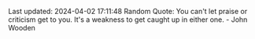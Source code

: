 Last updated: 2024-04-02 17:11:48
Random Quote: You can't let praise or criticism get to you. It's a weakness to get caught up in either one. - John Wooden